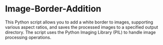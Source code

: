 # Image-Border-Addition
This Python script allows you to add a white border to images, supporting various aspect ratios, and saves the processed images to a specified output directory. The script uses the Python Imaging Library (PIL) to handle image processing operations.
